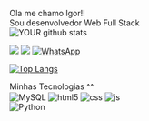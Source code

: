 Ola me chamo Igor!! <br>
Sou desenvolvedor Web Full Stack
<br>
![YOUR github stats](https://github-readme-stats.vercel.app/api?username=IgorZibetti)

[<img src="https://img.shields.io/badge/twitter-%231DA1F2.svg?&style=for-the-badge&logo=twitter&logoColor=white" />](https://twitter.com/zibettiigor)
[<img src="https://img.shields.io/badge/linkedin-%230077B5.svg?&style=for-the-badge&logo=linkedin&logoColor=white" />](https://www.linkedin.com/in/igor-marcelo-6b083a205/)
[![WhatsApp](https://img.shields.io/badge/WhatsApp-25D366?style=for-the-badge&logo=whatsapp&logoColor=white)](https://wa.me/+5541992395006)
<br>

[![Top Langs](https://github-readme-stats.vercel.app/api/top-langs/?username=igorzibetti&layout=compact&theme=cobalt)](https://github.com/anuraghazra/github-readme-stats)

Minhas Tecnologias ^^
<br>
  <img align="center" alt="MySQL" src="https://img.shields.io/badge/MySQL-00000F?style=for-the-badge&logo=mysql&logoColor=white" />
  <img align="center" alt="html5" src="https://img.shields.io/badge/HTML5-E34F26?style=for-the-badge&logo=html5&logoColor=white" />
  <img align="center" alt="css" src="https://img.shields.io/badge/CSS3-1572B6?style=for-the-badge&logo=css3&logoColor=white" />
  <img align="center" alt="js" src="https://img.shields.io/badge/JavaScript-F7DF1E?style=for-the-badge&logo=javascript&logoColor=black" />
<br>
![Python](https://img.shields.io/badge/python-3670A0?style=for-the-badge&logo=python&logoColor=ffdd54)

